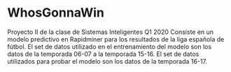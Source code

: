 # WhosGonnaWin
Proyecto II de la clase de Sistemas Inteligentes Q1 2020
Consiste en un modelo predictivo en Rapidminer para los resultados de la liga española de fútbol. El set de datos utilizado en el entrenamiento del modelo son los datos de la temporada 06-07 a la temporada 15-16. El set de datos utilizados para probar el modelo son los datos de la temporada 16-17.
